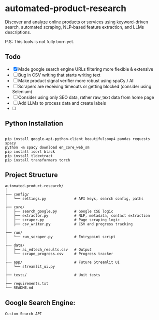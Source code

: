# automated-product-research
 

Discover and analyze online products or services using keyword-driven search, automated scraping, NLP-based feature extraction, and LLMs descriptions. 

P.S: This tools is not fully born yet.

## Todo

* [x] Made google search engine URLs filtering more flexible & extensive
* [ ] Bug in CSV writing that starts writing text
* [ ] Make product signal verifier more robust using spaCy / AI
* [ ] Scrapers are receiving timeouts or getting blocked (consider using Selenium)
* [ ] Consider using only SEO data, rather raw_text data from home page
* [ ] Add LLMs to process data and create labels
* [ ] 

## Python Installation

```

pip install google-api-python-client beautifulsoup4 pandas requests spacy
python -m spacy download en_core_web_sm
pip install isort black
pip install tldextract
pip install transformers torch

```

## Project Structure

```
automated-product-research/
│
├── config/
│   └── settings.py             # API keys, search config, paths
│
├── core/
│   ├── search_google.py        # Google CSE logic
│   ├── extractor.py            # NLP, metadata, contact extraction
│   ├── scraper.py              # Page scraping logic
│   ├── csv_writer.py           # CSV and progress tracking
│
├── run/
│   └── run_scraper.py          # Entrypoint script
│
├── data/
│   ├── ai_edtech_results.csv   # Output
│   └── scrape_progress.csv     # Progress tracker
│
├── app/                        # Future Streamlit UI
│   └── streamlit_ui.py
│
├── tests/                      # Unit tests
│
├── requirements.txt
└── README.md

```

## Google Search Engine:

```
Custom Search API
```



